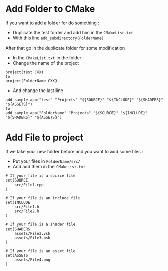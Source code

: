 # Add Folder to CMake

If you want to add a folder for do something :
* Duplicate the test folder and add him in the ```CMakeList.txt```
* With this line ```add_subdirectory(FolderName)```

After that go in the duplicate folder for some modification

* In the ```CMakeList.txt``` in the folder
* Change the name of the project
```
project(test CXX)
to
project(FolderName CXX)
```
* And change the last line
```
add_sample_app("test" "Projects" "${SOURCE}" "${INCLUDE}" "${SHADERS}" "${ASSETS}")
to
add_sample_app("FolderName" "Projects" "${SOURCE}" "${INCLUDE}" "${SHADERS}" "${ASSETS}")
```

# Add File to project

If we take your new folder before and you want to add some files :
* Put your files in ```FolderName/src/```
* And add them in the ```CMakeList.txt```
```
# If your file is a source file
set(SOURCE
    src/File1.cpp
)

# If your file is an include file
set(INCLUDE
    src/File1.h
    src/File2.h
)

# If your file is a shader file
set(SHADERS
    assets/File3.vsh
    assets/File3.psh
)

# If your file is an asset file
set(ASSETS
    assets/File4.png
)
```